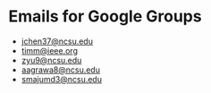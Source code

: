 # Emails for Google Groups

- jchen37@ncsu.edu
- timm@ieee.org
- zyu9@ncsu.edu
- aagrawa8@ncsu.edu
- smajumd3@ncsu.edu
